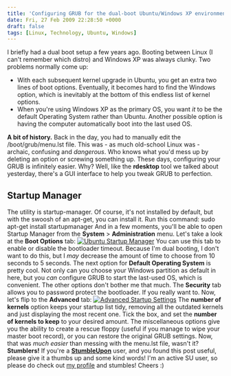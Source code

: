 ```yaml
---
title: 'Configuring GRUB for the dual-boot Ubuntu/Windows XP environment'
date: Fri, 27 Feb 2009 22:28:50 +0000
draft: false
tags: [Linux, Technology, Ubuntu, Windows]
---
```


I briefly had a dual boot setup a few years ago. Booting between Linux (I can't remember which distro) and Windows XP was always clunky. Two problems normally come up:

*   With each subsequent kernel upgrade in Ubuntu, you get an extra two lines of boot options. Eventually, it becomes hard to find the Windows option, which is inevitably at the bottom of this endless list of kernel options.
*   When you're using Windows XP as the primary OS, you want _it_ to be the default Operating System rather than Ubuntu. Another possible option is having the computer automatically boot into the last used OS.

**A bit of history.** Back in the day, you had to manually edit the /boot/grub/menu.lst file. This was - as much old-school Linux was - archaic, confusing and _dangerous_. Who knows what you'd mess up by deleting an option or screwing something up. These days, configuring your GRUB is infinitely easier. Why? Well, like the **rdesktop** tool we talked about yesterday, there's a GUI interface to help you tweak GRUB to perfection.

Startup Manager
---------------

The utility is startup-manager. Of course, it's not installed by default, but with the swoosh of an apt-get, you can install it. Run this command: sudo apt-get install startupmanager And in a few moments, you'll be able to open Startup Manager from the **System** \> **Administration** menu. Let's take a look at the **Boot Options** tab: [![Ubuntu Startup Manager](http://gerard.interwebworld.co.uk/files/2009/02/startup-manager.jpg)](http://gerard.interwebworld.co.uk/files/2009/02/startup-manager.jpg) You can use this tab to enable or disable the bootloader timeout. Because I'm dual booting, I don't want to do this, but I _may_ decrease the amount of time to choose from 10 seconds to 5 seconds. The next option for **Default Operating System** is pretty cool. Not only can you choose your Windows partition as default in here, but you _can_ configure GRUB to start the last-used OS, which is convenient. The other options don't bother me that much. The **Security** tab allows you to password protect the bootloader. If you really want to. Now, let's flip to the **Advanced** tab: [![Advanced Startup Settings](http://gerard.interwebworld.co.uk/files/2009/02/advanced-startup.jpg)](http://gerard.interwebworld.co.uk/files/2009/02/advanced-startup.jpg) The **number of kernels** option keeps your startup list tidy, removing all the outdated kernels and just displaying the most recent one. Tick the box, and set the **number of kernels to keep** to your desired amount. The miscellaneous options give you the ability to create a rescue floppy (useful if you manage to wipe your master boot record), or you can restore the original GRUB settings. Now, that was _much easier_ than messing with the menu.lst file, wasn't it? **Stumblers!** If you're a [**StumbleUpon**](http://www.stumbleupon.com) user, and you found this post useful, please give it a thumbs up and some kind words! I'm an active SU user, so please do check out [my profile](http://gerardmcgarry.stumbleupon.com/) and stumbles! Cheers :)